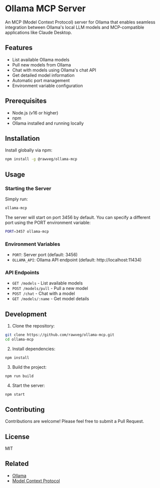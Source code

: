 # Ollama MCP Server

An MCP (Model Context Protocol) server for Ollama that enables seamless integration between Ollama's local LLM models and MCP-compatible applications like Claude Desktop.

## Features

- List available Ollama models
- Pull new models from Ollama
- Chat with models using Ollama's chat API
- Get detailed model information
- Automatic port management
- Environment variable configuration

## Prerequisites

- Node.js (v16 or higher)
- npm
- Ollama installed and running locally

## Installation

Install globally via npm:

```bash
npm install -g @rawveg/ollama-mcp
```

## Usage

### Starting the Server

Simply run:

```bash
ollama-mcp
```

The server will start on port 3456 by default. You can specify a different port using the PORT environment variable:

```bash
PORT=3457 ollama-mcp
```

### Environment Variables

- `PORT`: Server port (default: 3456)
- `OLLAMA_API`: Ollama API endpoint (default: http://localhost:11434)

### API Endpoints

- `GET /models` - List available models
- `POST /models/pull` - Pull a new model
- `POST /chat` - Chat with a model
- `GET /models/:name` - Get model details

## Development

1. Clone the repository:
```bash
git clone https://github.com/rawveg/ollama-mcp.git
cd ollama-mcp
```

2. Install dependencies:
```bash
npm install
```

3. Build the project:
```bash
npm run build
```

4. Start the server:
```bash
npm start
```

## Contributing

Contributions are welcome! Please feel free to submit a Pull Request.

## License

MIT

## Related

- [Ollama](https://ollama.ai)
- [Model Context Protocol](https://github.com/anthropics/model-context-protocol)